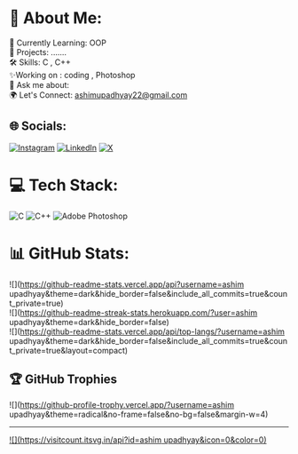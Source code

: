 # 💫 About Me:
🌱 Currently Learning: OOP<br>🚀 Projects: .......<br>🛠️ Skills: C , C++<br>✨Working on : coding ,  Photoshop<br>💬 Ask me about: <br>🌍 Let's Connect: ashimupadhyay22@gmail.com


## 🌐 Socials:
[![Instagram](https://img.shields.io/badge/Instagram-%23E4405F.svg?logo=Instagram&logoColor=white)](https://instagram.com/ashim__911) [![LinkedIn](https://img.shields.io/badge/LinkedIn-%230077B5.svg?logo=linkedin&logoColor=white)](https://www.linkedin.com/in/ashim-upadhyay-602465323/) [![X](https://img.shields.io/badge/X-black.svg?logo=X&logoColor=white)](https://x.com/ashim__911) 

# 💻 Tech Stack:
![C](https://img.shields.io/badge/c-%2300599C.svg?style=for-the-badge&logo=c&logoColor=white) ![C++](https://img.shields.io/badge/c++-%2300599C.svg?style=for-the-badge&logo=c%2B%2B&logoColor=white) ![Adobe Photoshop](https://img.shields.io/badge/adobe%20photoshop-%2331A8FF.svg?style=for-the-badge&logo=adobe%20photoshop&logoColor=white)
# 📊 GitHub Stats:
![](https://github-readme-stats.vercel.app/api?username=ashim upadhyay&theme=dark&hide_border=false&include_all_commits=true&count_private=true)<br/>
![](https://github-readme-streak-stats.herokuapp.com/?user=ashim upadhyay&theme=dark&hide_border=false)<br/>
![](https://github-readme-stats.vercel.app/api/top-langs/?username=ashim upadhyay&theme=dark&hide_border=false&include_all_commits=true&count_private=true&layout=compact)

## 🏆 GitHub Trophies
![](https://github-profile-trophy.vercel.app/?username=ashim upadhyay&theme=radical&no-frame=false&no-bg=false&margin-w=4)

---
[![](https://visitcount.itsvg.in/api?id=ashim upadhyay&icon=0&color=0)](https://visitcount.itsvg.in)

<!-- Proudly created with GPRM ( https://gprm.itsvg.in ) -->
